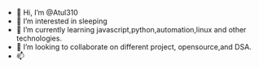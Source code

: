 - 👋 Hi, I’m @Atul310
- 👀 I’m interested in sleeping 
- 🌱 I’m currently learning javascript,python,automation,linux  and other technologies.
- 💞️ I’m looking to collaborate on different project, opensource,and DSA. 
- 📫 

<!---
Atul310/Atul310 is a ✨ special ✨ repository because its `README.md` (this file) appears on your GitHub profile.
You can click the Preview link to take a look at your changes.
--->
